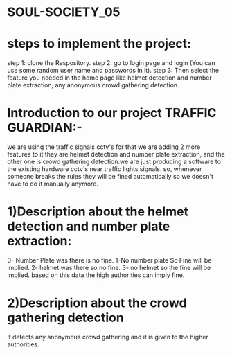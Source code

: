 # SOUL-SOCIETY_05

# steps to implement the project:
step 1: clone the Respository.
step 2: go to login page and login (You can use some random user name and passwords in it).
step 3: Then select the feature you needed in the home page like helmet detection and number plate extraction, any anonymous crowd gathering detection.

# Introduction to our project TRAFFIC GUARDIAN:-
we are using the traffic signals cctv's for that we are adding 2 more features to it they are helmet detection and number plate extraction, and the other one is crowd gathering detection.we are just producing a software to the existing hardware cctv's near traffic lights signals. so, whenever someone breaks the rules they will be fined automatically so we doesn't have to do it manually anymore.



# 1)Description about the helmet detection and number plate extraction:
  0- Number Plate was there is no fine.
  1-No number plate So Fine will be implied.
  2- helmet was there so no fine.
  3- no helmet so the fine will be implied.
  based on this data the high authorities can imply fine.

# 2)Description about the crowd gathering detection
  it detects any anonymous crowd gathering and it is given to the higher authorities.

  
  
